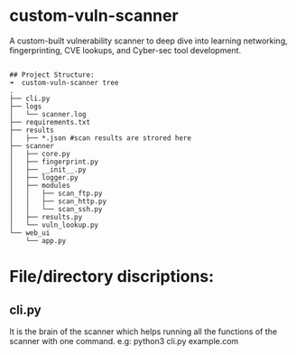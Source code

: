 # custom-vuln-scanner
A custom-built vulnerability scanner to deep dive into learning networking, fingerprinting, CVE lookups, and Cyber-sec tool development.

```

## Project Structure:
➜  custom-vuln-scanner tree              
.
├── cli.py
├── logs
│   └── scanner.log
├── requirements.txt
├── results
│   ├── *.json #scan results are strored here 
├── scanner
│   ├── core.py
│   ├── fingerprint.py
│   ├── __init__.py
│   ├── logger.py
│   ├── modules
│   │   ├── scan_ftp.py
│   │   ├── scan_http.py
│   │   └── scan_ssh.py
│   ├── results.py
│   └── vuln_lookup.py
└── web_ui
    └── app.py
```

# File/directory discriptions:

## cli.py
It is the brain of the scanner which helps running all the functions of the scanner with one command. e.g: python3 cli.py example.com
